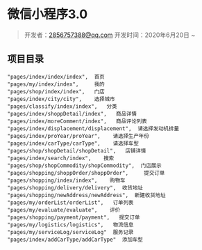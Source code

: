 # 微信小程序3.0

> 开发者：2856757388@qq.com
> 开发时间：2020年6月20日 ~ 



## 项目目录
    "pages/index/index/index",  首页
    "pages/my/index/index",     我的
    "pages/shop/index/index",   门店
    "pages/index/city/city",    选择城市
    "pages/classify/index/index",   分类
    "pages/index/shoppDetail/index",   商品详情
    "pages/index/moreComment/index",   商品评论列表
    "pages/index/displacement/displacement",  请选择发动机排量
    "pages/index/proYear/proYear",    请选择生产年份
    "pages/index/carType/carType",    请选择车型
    "pages/shop/shopDetail/shopDetail",   店铺详情
    "pages/index/search/index",    搜索
    "pages/shop/shopCommodity/shopCommodity",  门店展示
    "pages/shopping/shoppOrder/shoppOrder",     提交订单
    "pages/shopping/index/index",    购物车
    "pages/shopping/delivery/delivery",  收货地址
    "pages/shopping/newAddress/newAddress",  新建收货地址
    "pages/my/orderList/orderList",   订单列表
    "pages/my/evaluate/evaluate",    评价
    "pages/shopping/payment/payment",   提交订单
    "pages/my/logistics/logistics",   物流信息
    "pages/my/serviceLog/serviceLog"  服务记录
    "pages/index/addCarType/addCarType"  添加车型
```
